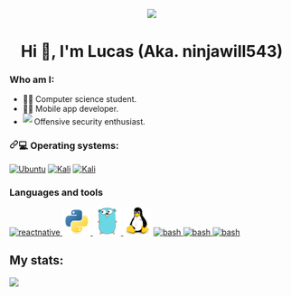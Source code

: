 <p align="center"> <img src="https://media.tenor.com/0Akz_GWDQyQAAAAC/star-wars-hello-there.gif" width="600"> </p>

<h1 align="center">Hi 👋, I'm Lucas (Aka. ninjawill543)</h1>

<h3 dir="auto"> Who am I:</h3>


<ul dir="auto">
  
  <li>
    <g-emoji class="g-emoji" alias="computer" fallback-src="https://github.githubassets.com/images/icons/emoji/unicode/1f4bb.png">👨‍🎓</g-emoji> Computer science student.
  </li>
  
  <li>
    <g-emoji class="g-emoji" alias="hammer" fallback-src="https://github.githubassets.com/images/icons/emoji/unicode/1f468-1f4bb.png">👨‍💻</g-emoji> Mobile app developer.
  </li>

  <li><animated-image data-catalyst="" style="width: 24px;"><a target="_blank" rel="noopener noreferrer nofollow" href="https://camo.githubusercontent.com/63371d36886ee658f5a97401f393e1ab1684b2fd3de674b8f5efc7d410b2a3d0/68747470733a2f2f6d656469612e67697068792e636f6d2f6d656469612f57556c706c634d704f43456d5447427442572f67697068792e676966" data-target="animated-image.originalLink"><img src="https://camo.githubusercontent.com/63371d36886ee658f5a97401f393e1ab1684b2fd3de674b8f5efc7d410b2a3d0/68747470733a2f2f6d656469612e67697068792e636f6d2f6d656469612f57556c706c634d704f43456d5447427442572f67697068792e676966" height="20" data-canonical-src="https://media.giphy.com/media/WUlplcMpOCEmTGBtBW/giphy.gif" style="max-width: 100%; display: inline-block;" data-target="animated-image.originalImage"></a>
</animated-image> Offensive security enthusiast.</li>

</ul>

<h3 dir="auto"><a id="user-content-computer-sistemas-operativos" class="anchor" aria-hidden="true" href="#computer-sistemas-operativos"><svg class="octicon octicon-link" viewBox="0 0 16 16" version="1.1" width="16" height="16" aria-hidden="true"><path fill-rule="evenodd" d="M7.775 3.275a.75.75 0 001.06 1.06l1.25-1.25a2 2 0 112.83 2.83l-2.5 2.5a2 2 0 01-2.83 0 .75.75 0 00-1.06 1.06 3.5 3.5 0 004.95 0l2.5-2.5a3.5 3.5 0 00-4.95-4.95l-1.25 1.25zm-4.69 9.64a2 2 0 010-2.83l2.5-2.5a2 2 0 012.83 0 .75.75 0 001.06-1.06 3.5 3.5 0 00-4.95 0l-2.5 2.5a3.5 3.5 0 004.95 4.95l1.25-1.25a.75.75 0 00-1.06-1.06l-1.25 1.25a2 2 0 01-2.83 0z"></path></svg></a><g-emoji class="g-emoji" alias="computer" fallback-src="https://github.githubassets.com/images/icons/emoji/unicode/1f4bb.png">💻</g-emoji> Operating systems:</h3>
  
  
  <p dir="auto">
  <a target="_blank" rel="noopener noreferrer nofollow" href="https://ubuntu.com/"><img src="https://camo.githubusercontent.com/d6de31463470dd4540e7ece7849e6d38d423825f113ea4ae639f4dcfd0392d82/68747470733a2f2f696d672e736869656c64732e696f2f62616467652f5562756e74752d4539353432303f7374796c653d666f722d7468652d6261646765266c6f676f3d7562756e7475266c6f676f436f6c6f723d7768697465" alt="Ubuntu" data-canonical-src="https://img.shields.io/badge/Ubuntu-E95420?style=for-the-badge&amp;logo=ubuntu&amp;logoColor=white" style="max-width: 100%;"></a>
<a target="_blank" rel="noopener noreferrer nofollow" href="https://www.kali.org/"><img src="https://camo.githubusercontent.com/5ff2a4fdceeaa3087a5925c470a33d117d14c6c9cef33bd7fbc4a147df8ba4ed/68747470733a2f2f696d672e736869656c64732e696f2f62616467652f4b616c692d3236384245453f7374796c653d666f722d7468652d6261646765266c6f676f3d6b616c696c696e7578266c6f676f436f6c6f723d7768697465" alt="Kali" data-canonical-src="https://img.shields.io/badge/Kali-268BEE?style=for-the-badge&amp;logo=kalilinux&amp;logoColor=white" style="max-width: 100%;"></a>
  <a target="_blank" rel="noopener noreferrer nofollow" href="https://tails.boum.org/"><img src="https://img.shields.io/badge/Tails%20-56347C?&style=for-the-badge&logo=tails&logoColor=white" alt="Kali" data-canonical-src="https://img.shields.io/badge/Kali-268BEE?style=for-the-badge&amp;logo=kalilinux&amp;logoColor=white" style="max-width: 100%;"></a>

</p>

<h3 dir="auto"> Languages and tools</h3>
<p align="left">
  
 <a href="https://reactnative.dev/" target="_blank" rel="noreferrer"> <img src="https://reactnative.dev/img/header_logo.svg" alt="reactnative" width="50" height="50"/> </a> <a href="https://www.python.org" target="_blank" rel="noreferrer"> <img src="https://raw.githubusercontent.com/devicons/devicon/master/icons/python/python-original.svg" alt="python" width="50" height="50"/>
</a> <a href="https://golang.org" target="_blank" rel="noreferrer"> <img src="https://raw.githubusercontent.com/devicons/devicon/master/icons/go/go-original.svg" alt="go" width="50" height="50"/> </a> <a href="https://www.linux.org/" target="_blank" rel="noreferrer"> <img src="https://raw.githubusercontent.com/devicons/devicon/master/icons/linux/linux-original.svg" alt="linux" width="50" height="50"/></a> 
<a href="https://www.gnu.org/software/bash/" target="bash" rel="noreferrer"> <img src="https://www.vectorlogo.zone/logos/gnu_bash/gnu_bash-icon.svg" alt="bash" width="50" height="50"/> </a> <a href="https://www.vim.org/" target="bash" rel="noreferrer"> <img src="https://user-images.githubusercontent.com/25181517/192108889-232b3431-a585-4b36-a62d-9078bd3641d9.png" alt="bash" width="50" height="50"/> </a> <a href="https://aws.amazon.com/" target="bash" rel="noreferrer"> <img src="https://user-images.githubusercontent.com/25181517/183896132-54262f2e-6d98-41e3-8888-e40ab5a17326.png" alt="bash" width="50" height="50"/> </a> 
  
 


## My stats:

![](https://github-readme-stats.vercel.app/api/top-langs/?username=ninjawill543&theme=vue-dark&hide_border=true&include_all_commits=true&count_private=true&layout=donut)
  
<!--START_SECTION:waka--><!--END_SECTION:waka-->
